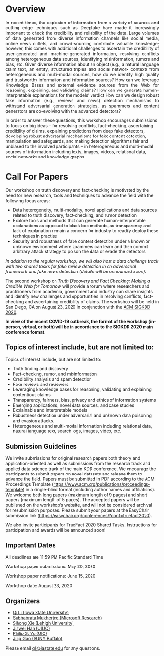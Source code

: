 # Overview
<p align="justify">
In recent times, the explosion of information from a variety of sources and cutting edge techniques such as Deepfake have made it increasingly important to check the credibility and reliability of the data. Large volumes of data generated from diverse information channels like social media, online news outlets, and crowd-sourcing contribute valuable knowledge; however, this comes with additional challenges to ascertain the credibility of user-generated and machine-generated information, resolving conflicts among heterogeneous data sources, identifying misinformation, rumors and bias, etc. Given diverse information about an object (e.g., a natural language claim text, an entity, structured triples and social network context) from heterogeneous and multi-modal sources, how do we identify high quality and trustworthy information and information sources? How can we leverage Knowledge Bases and external evidence sources from the Web for reasoning, explaining, and validating claims? How can we generate human-interpretable explanations for the models’ verdict How can we design robust fake information (e.g., reviews and news) detection mechanisms to withstand adversarial generation strategies, as spammers and content generators are co-evolving with the advanced detectors?  

In order to answer these questions, this workshop encourages submissions to focus on big ideas – for resolving conflicts, fact-checking, ascertaining credibility of claims, explaining predictions from deep fake detectors, developing robust adversarial mechanisms for fake content detection, manipulation and safeguards, and making detection algorithms fair and unbiased to the involved participants – in heterogeneous and multi-modal sources of information including texts, images, videos, relational data, social networks and knowledge graphs.
</p>

# Call For Papers		

Our workshop on truth discovery and fact-checking is motivated by the need for new research, tools and techniques to advance the field with the following focus areas:
	
- Data heterogeneity, multi-modality, novel applications and data sources related to truth discovery, fact-checking, and rumor detection
- Explore tools and methods that can generate human-interpretable explanations as opposed to black box methods, as transparency and lack of explanation remain a concern for industry to readily deploy these techniques in practise
- Security and robustness of fake content detection under a known or unknown environment where spammers can learn and then commit arbitrary attack strategy to poison the data or evade the detectors

*In addition to the regular workshop, we will also host a data challenge track with two shared tasks for fake review detection in an adversarial framework and fake news detection (details will be announced soon).*

The second workshop on _Truth Discovery and Fact Checking: Making a Credible Web for Tomorrow_ will provide a forum where researchers and practitioners from academia, government and industry can share insights and identify new challenges and opportunities in resolving conflicts, fact-checking and ascertaining credibility of claims. The workshop will be held in San Diego, CA on August 23, 2020 in conjunction with the [ACM SIGKDD 2020](https://www.kdd.org/kdd2020/).

**In view of the recent COVID-19 outbreak, the format of the workshop (in-person, virtual, or both) will be in accordance to the SIGKDD 2020 main conference format**.

## Topics of interest include, but are not limited to:

Topics of interest include, but are not limited to:
* Truth finding and discovery
* Fact-checking, rumor, and misinformation
* Credibility analysis and spam detection
* Fake reviews and reviewers
* Leveraging knowledge bases for reasoning, validating and explaining contentious claims
* Transparency, fairness, bias, privacy and ethics of information systems
* Emerging applications, novel data sources, and case studies
* Explainable and interpretable models
* Robustness detection under adversarial and unknown data poisoning and evasion attacks.
* Heterogeneous and multi-modal information including relational data, natural language text, search logs, images, video, etc.
	
## Submission Guidelines
We invite submissions for original research papers both theory and application-oriented as well as submissions from the research track and applied data science track of the main KDD conference. We encourage the participants to submit papers on novel datasets and release them to advance the field. Papers must be submitted in PDF according to the ACM Proceedings Template (https://www.acm.org/publications/proceedings-template) in a single-blind format (including author names and affiliations). We welcome both long papers (maximum length of 9 pages) and short papers (maximum length of 5 pages). The accepted papers will be published on the workshop’s website, and will not be considered archival for resubmission purposes. Please submit your papers at the EasyChair submission link (https://easychair.org/conferences/?conf=truefact2020).

We also invite participants for TrueFact 2020 Shared Tasks. Instructions for participation and awards will be announced soon!

## Important Dates

All deadlines are 11:59 PM Pacific Standard Time

Workshop paper submissions: May 20, 2020

Workshop paper notifications: June 15, 2020

Workshop date: August 23, 2020	

## Organizers

* [Qi Li (Iowa State University)](https://www.cs.iastate.edu/people/qi-li)
* [Subhabrata Mukherjee (Microsoft Research)](https://www.microsoft.com/en-us/research/people/submukhe/)
* [Sihong Xie (Lehigh University)](http://www.cse.lehigh.edu/~sxie/)
* [Jiawei Han (UIUC)](http://hanj.cs.illinois.edu/)
* [Philip S. Yu (UIC)](https://www.cs.uic.edu/~psyu/)
* [Jing Gao (SUNY Buffalo)](https://cse.buffalo.edu/~jing/)

Please email <qli@iastate.edu> for any questions.
